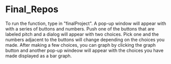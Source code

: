 # Final_Repos

To run the function, type in "finalProject". A pop-up window will appear with with a series of buttons and numbers. Push one of the buttons that are labeled pitch and a dialog will appear with two choices. Pick one and the numbers adjacent to the buttons will change depending on the choices you made. After making a few choices, you can graph by clicking the graph button and another pop-up windeow will appear with the choices you have made displayed as a bar graph.

